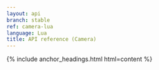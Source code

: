 ```yaml
---
layout: api
branch: stable
ref: camera-lua
language: Lua
title: API reference (Camera)
---
```

{% include anchor_headings.html html=content %}